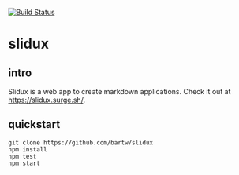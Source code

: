[![Build Status](https://travis-ci.org/bartw/slidux.svg?branch=master)](https://travis-ci.org/bartw/slidux)

# slidux

## intro

Slidux is a web app to create markdown applications.
Check it out at https://slidux.surge.sh/. 

## quickstart

```shell
git clone https://github.com/bartw/slidux
npm install
npm test
npm start
```